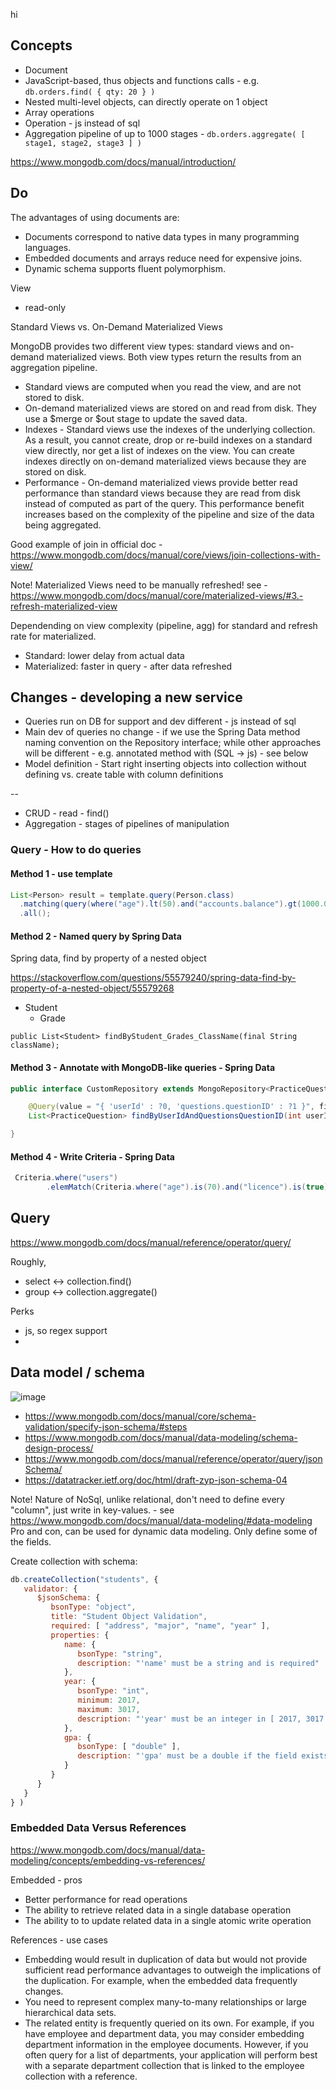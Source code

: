 hi


## Concepts

* Document
* JavaScript-based, thus objects and functions calls - e.g. `db.orders.find( { qty: 20 } )`
* Nested multi-level objects, can directly operate on 1 object
* Array operations
* Operation - js instead of sql
* Aggregation pipeline of up to 1000 stages - `db.orders.aggregate( [ stage1, stage2, stage3 ] )`

https://www.mongodb.com/docs/manual/introduction/



## Do

The advantages of using documents are:

* Documents correspond to native data types in many programming languages.
* Embedded documents and arrays reduce need for expensive joins.
* Dynamic schema supports fluent polymorphism.


View

* read-only

Standard Views vs. On-Demand Materialized Views

MongoDB provides two different view types: standard views and on-demand materialized views. Both view types return the results from an aggregation pipeline.
* Standard views are computed when you read the view, and are not stored to disk.
* On-demand materialized views are stored on and read from disk. They use a $merge or $out stage to update the saved data.
* Indexes - Standard views use the indexes of the underlying collection. As a result, you cannot create, drop or re-build indexes on a standard view directly, nor get a list of indexes on the view. You can create indexes directly on on-demand materialized views because they are stored on disk.
* Performance - On-demand materialized views provide better read performance than standard views because they are read from disk instead of computed as part of the query. This performance benefit increases based on the complexity of the pipeline and size of the data being aggregated.

Good example of join in official doc - https://www.mongodb.com/docs/manual/core/views/join-collections-with-view/

Note! Materialized Views need to be manually refreshed! see - https://www.mongodb.com/docs/manual/core/materialized-views/#3.-refresh-materialized-view

Dependending on view complexity (pipeline, agg) for standard and refresh rate for materialized.
* Standard: lower delay from actual data
* Materialized: faster in query - after data refreshed 


## Changes - developing a new service

* Queries run on DB for support and dev different - js instead of sql
* Main dev of queries no change - if we use the Spring Data method naming convention on the Repository interface; while other approaches will be different - e.g. annotated method with (SQL -> js) - see below
* Model definition - Start right inserting objects into collection without defining vs. create table with column definitions

--



* CRUD - read - find() 
* Aggregation - stages of pipelines of manipulation 

### Query - How to do queries

#### Method 1 - use template
```java
List<Person> result = template.query(Person.class)
  .matching(query(where("age").lt(50).and("accounts.balance").gt(1000.00d)))
  .all();
```


#### Method 2 - Named query by Spring Data 
Spring data, find by property of a nested object

https://stackoverflow.com/questions/55579240/spring-data-find-by-property-of-a-nested-object/55579268

- Student
  - Grade

`public List<Student> findByStudent_Grades_ClassName(final String className);`

#### Method 3 - Annotate with MongoDB-like queries - Spring Data
```java
public interface CustomRepository extends MongoRepository<PracticeQuestion, String> {

    @Query(value = "{ 'userId' : ?0, 'questions.questionID' : ?1 }", fields = "{ 'questions.questionID' : 1 }")
    List<PracticeQuestion> findByUserIdAndQuestionsQuestionID(int userId, int questionID);

}
```
#### Method 4 - Write Criteria - Spring Data
```java
 Criteria.where("users")
        .elemMatch(Criteria.where("age").is(70).and("licence").is(true));
```


## Query

https://www.mongodb.com/docs/manual/reference/operator/query/

Roughly,
* select <-> collection.find()
* group <-> collection.aggregate()

Perks
* js, so regex support
* 


## Data model / schema

![image](https://github.com/user-attachments/assets/b4d3fec6-5a80-44b0-9360-6432b1b5e9f2)


* https://www.mongodb.com/docs/manual/core/schema-validation/specify-json-schema/#steps
* https://www.mongodb.com/docs/manual/data-modeling/schema-design-process/
* https://www.mongodb.com/docs/manual/reference/operator/query/jsonSchema/
* https://datatracker.ietf.org/doc/html/draft-zyp-json-schema-04

Note! Nature of NoSql, unlike relational, don't need to define every "column", just write in key-values. - see https://www.mongodb.com/docs/manual/data-modeling/#data-modeling
Pro and con, can be used for dynamic data modeling. Only define some of the fields.

Create collection with schema:
```js
db.createCollection("students", {
   validator: {
      $jsonSchema: {
         bsonType: "object",
         title: "Student Object Validation",
         required: [ "address", "major", "name", "year" ],
         properties: {
            name: {
               bsonType: "string",
               description: "'name' must be a string and is required"
            },
            year: {
               bsonType: "int",
               minimum: 2017,
               maximum: 3017,
               description: "'year' must be an integer in [ 2017, 3017 ] and is required"
            },
            gpa: {
               bsonType: [ "double" ],
               description: "'gpa' must be a double if the field exists"
            }
         }
      }
   }
} )
```

### Embedded Data Versus References

https://www.mongodb.com/docs/manual/data-modeling/concepts/embedding-vs-references/

Embedded - pros

* Better performance for read operations
* The ability to retrieve related data in a single database operation
* The ability to to update related data in a single atomic write operation

References - use cases

* Embedding would result in duplication of data but would not provide sufficient read performance advantages to outweigh the implications of the duplication. For example, when the embedded data frequently changes.
* You need to represent complex many-to-many relationships or large hierarchical data sets.
* The related entity is frequently queried on its own. For example, if you have employee and department data, you may consider embedding department information in the employee documents. However, if you often query for a list of departments, your application will perform best with a separate department collection that is linked to the employee collection with a reference.
